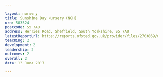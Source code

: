 ```yaml
---

layout: nursery
title: Sunshine Day Nursery (NGH)
urn: 503524
postcode: S5 7AU
address: Herries Road, Sheffield, South Yorkshire, S5 7AU
latestReportUrl: https://reports.ofsted.gov.uk/provider/files/2703869/urn/503524.pdf
teaching: 2
development: 2
leadership: 2
outcomes: 2
overall: 2
date: 13 June 2017

---
```

